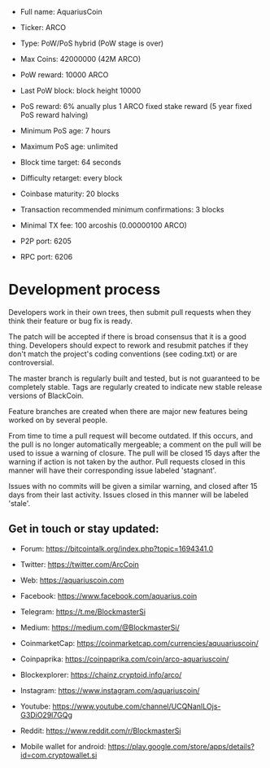 - Full name: AquariusCoin

- Ticker: ARCO 

- Type: PoW/PoS hybrid (PoW stage is over)

- Max Coins: 42000000 (42M ARCO)

- PoW reward: 10000 ARCO 

- Last PoW block: block height 10000 

- PoS reward: 6% anually plus 1 ARCO fixed stake reward (5 year fixed  PoS reward halving)

- Minimum PoS age: 7 hours

- Maximum PoS age: unlimited

- Block time target: 64 seconds

- Difficulty retarget: every block

- Coinbase maturity: 20 blocks

- Transaction recommended minimum confirmations: 3 blocks

- Minimal TX fee: 100 arcoshis (0.00000100 ARCO)

- P2P port: 6205

- RPC port: 6206


Development process
===========================

Developers work in their own trees, then submit pull requests when
they think their feature or bug fix is ready.

The patch will be accepted if there is broad consensus that it is a
good thing.  Developers should expect to rework and resubmit patches
if they don't match the project's coding conventions (see coding.txt)
or are controversial.

The master branch is regularly built and tested, but is not guaranteed
to be completely stable. Tags are regularly created to indicate new
stable release versions of BlackCoin.

Feature branches are created when there are major new features being
worked on by several people.

From time to time a pull request will become outdated. If this occurs, and
the pull is no longer automatically mergeable; a comment on the pull will
be used to issue a warning of closure. The pull will be closed 15 days
after the warning if action is not taken by the author. Pull requests closed
in this manner will have their corresponding issue labeled 'stagnant'.

Issues with no commits will be given a similar warning, and closed after
15 days from their last activity. Issues closed in this manner will be
labeled 'stale'.

## Get in touch or stay updated:

- Forum: https://bitcointalk.org/index.php?topic=1694341.0

- Twitter: https://twitter.com/ArcCoin

- Web: https://aquariuscoin.com

- Facebook: https://www.facebook.com/aquarius.coin

- Telegram: https://t.me/BlockmasterSi

- Medium: https://medium.com/@BlockmasterSi/

- CoinmarketCap: https://coinmarketcap.com/currencies/aquuariuscoin/

- Coinpaprika: https://coinpaprika.com/coin/arco-aquariuscoin/

- Blockexplorer: https://chainz.cryptoid.info/arco/

- Instagram: https://www.instagram.com/aquariuscoin/

- Youtube: https://www.youtube.com/channel/UCQNanILOjs-G3DiO29l7GQg

- Reddit: https://www.reddit.com/r/BlockmasterSi

- Mobile wallet for android: https://play.google.com/store/apps/details?id=com.cryptowallet.si
